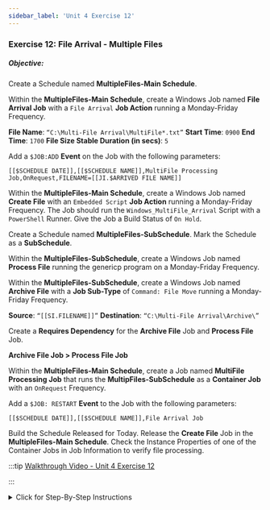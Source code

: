 ```yaml
---
sidebar_label: 'Unit 4 Exercise 12'
---
```


### Exercise 12: File Arrival - Multiple Files

##### Objective:

Create a Schedule named **MultipleFiles-Main Schedule**.

Within the **MultipleFiles-Main Schedule**, create a Windows Job named **File Arrival Job** with a ```File Arrival``` **Job Action** running a Monday-Friday Frequency.

**File Name**: ```“C:\Multi-File Arrival\MultiFile*.txt”```
**Start Time**: ```0900```
**End Time**: ```1700```
**File Size Stable Duration (in secs)**: ```5```

Add a ```$JOB:ADD``` **Event** on the Job with the following parameters:

```
[[$SCHEDULE DATE]],[[$SCHEDULE NAME]],MultiFile Processing Job,OnRequest,FILENAME=[[JI.$ARRIVED FILE NAME]]
```

Within the **MultipleFiles-Main Schedule**, create a Windows Job named **Create File** with an ```Embedded Script``` **Job Action** running a Monday-Friday Frequency. The Job should run the ```Windows_MultiFile_Arrival``` Script with a ```PowerShell``` Runner. Give the Job a Build Status of ```On Hold```.

Create a Schedule named **MultipleFiles-SubSchedule**. Mark the Schedule as a **SubSchedule**.

Within the **MultipleFiles-SubSchedule**, create a Windows Job named **Process File** running the genericp program on a Monday-Friday Frequency.

Within the **MultipleFiles-SubSchedule**, create a Windows Job named **Archive File** with a **Job Sub-Type** of ```Command: File Move``` running a Monday-Friday Frequency.

**Source**: ```“[[SI.FILENAME]]”```
**Destination**: ```“C:\Multi-File Arrival\Archive\”```

Create a **Requires Dependency** for the **Archive File** Job and **Process File** Job.

**Archive File Job > Process File Job**

Within the **MultipleFiles-Main Schedule**, create a Job named **MultiFile Processing Job** that runs the **MultipFiles-SubSchedule** as a **Container Job** with an ```OnRequest``` Frequency.

Add a ```$JOB: RESTART``` **Event** to the Job  with the following parameters:

```
[[$SCHEDULE DATE]],[[$SCHEDULE NAME]],File Arrival Job
```

Build the Schedule Released for Today. Release the **Create File** Job in the **MultipleFiles-Main Schedule**. Check the Instance Properties of one of the Container Jobs in Job Information to verify file processing.

<!--
<div>
<video width="320" height="240" controls>
  <source src="videobasic/U4E12.mp4" type="video/mp4"></source>
Your browser does not support the video tag.
</video>
</div>
-->

:::tip [Walkthrough Video - Unit 4 Exercise 12](../static/videobasic/U4E12.mp4)

:::

<details>

<summary>Click for Step-By-Step Instructions</summary>

1.	Create a new **Main Schedule** using the default settings. Name it **MultipleFiles-Main Schedule**. Add **Documentation** to the Schedule. 
2.	Add a **Windows File Arrival Job** to the **MultipleFiles-Main** Schedule.
	* **Name**: **File Arrival Job**
	* **Job Type**: ```Windows```
	* **Primary Machine**: ```SMATraining```
	* **Job Action**: ```File Arrival```
	* **User ID**: ```SMATRAINING\SMAUSER```
	* **File Name**: ```"C:\Multi-File Arrival\MultiFile*.txt"```
	* **Start Time**: ```0900```
	* **End Time**: ```1700```
	* **File Size Stable Duration (in secs)**: ```5```
3.	Give the Job the ```Mon-Fri-N``` Frequency.
4.	On the **Events** tab, Add a new Event
	* On the **Event Trigger** screen select the **Job Status** radio button, click **Next**.
	* On the **Trigger Details** screen for **Job Status**, select **Finished OK**, click **Next**.
	* On the **Event Definition** screen, for the **Event Template** select:   

	```$JOB:ADD,<Schedule date>,<Schedule name>,<Job name>,<Frequency name>,[Job instance property definitions]```

	* For the **Event Parameters**, use the following, 

	```[[$SCHEDULE DATE]],[[$SCHEDULE NAME]],MultiFile Processing Job,OnRequest,FILENAME=[[JI.$ARRIVED FILE NAME]]```

	click **Finish**.
6.	Still in the **Job Master** tab and with the **MultipleFiles-Main** Schedule selected, add a new Job. This will be an **embedded script Job** (already configured) that will create the files.
	* **Name**: **Create File**
	* **Job Type**: ```Windows```
	* **Primary Machine**: ```SMATraining```
	* **Job Action**: ```Embedded Script```
	* **User ID**: ```SMATRAINING\SMAUSER```
	* **Script**: ```Windows_MultiFile_Arrival```
	* **Version**: ```LATEST```
	* **Runner**: ```PowerShell```
	* **Arguments**: Do not type anything (leave it blank)
7.	Give the Job the ```Mon-Fri-N``` Frequency.
8.	Give the Job a **Job Build Status**, of ```On Hold```.
9.	Add **Documentation** to the Job.
10.	Outside of OpCon verify that the follow folder exists:
```C:\Multi-File Arrival```
11.	Back to **Enterprise Manager**, create a new **Schedule**, name it **MultipleFiles-SubSchedule**.
12.	Under the **Schedule Properties** frame, mark it as a **SubSchedule**.
13.	Add **Documentation** to the SubSchedule.
14.	Leave the other fields with the **default values**.
15.	Under the **Administration** topic, Double-Click on **Job Master**. 
16.	In the **Schedule** drop-down list, select **MultipleFiles-SubSchedule**.
17.	Click the **Add** button on the **Job Master** toolbar.
18.	In the **Name** textbox, enter **Process File**.
19.	Run the **Windows Genericp program** in the **Command Line**.
	* Example: ```"[[MI.PathWindows]]\genericp.exe" -t10 -e0```
20.	Give the Job a **Frequency** of ```Mon-Fri-N```.
21.	Add **Documentation** to the Job. 
22.	With the **MultipleFiles-SubSchedule** selected, click the **Add** button on the **Job Master** toolbar. 
	* **Name**: **Archive File**
	* **Job Type**: ```Windows```
	* **Job Sub-Type**: ```Command: File Move```
	* **Primary Machine**: ```SMATraining```
	* **User ID**: ```SMATTRAINING\SMAUSER```
	* **Source**: ```“[[SI.FILENAME]]”```
	* **Destination**: ```“C:\Multi-File Arrival\Archive\”```
23.	Click the **Save** button.
24.	Give the Job a **Frequency** of ```Mon-Fri-N```.
25.	Add **Documentation** to the Job.
26.	Make the **Archive File Job** dependent on the **Process File Job** completing successfully.
27.	In the **Job Master**, be sure you have the **MultipleFiles-Main** Schedule selected.
28.	Add a Job to the **MultipleFiles-Main** Schedule.
	* Click the **Add** button on the **Job Master** toolbar. 
	* In the **Name** textbox, enter **MultiFile Processing Job**.
	* In the **Job Type** drop-down list, select **Container**.
	* In the **Schedule to run as SubSchedule** drop down select **MultipleFiles-SubSchedule**.
	* Click the **Save** button.
29.	Give the Job a **Frequency** of ```OnRequest```.
30.	Add **Documentation** to the Job.
31.	Add an **Event** to the Job
	* On the **Event Trigger** screen select the **Job Status** radio button, click **Next**.
	* On the **Trigger Details** screen for **Job Status**, select **Finished OK**, click **Next**.
	* On the **Event Definition** screen, for the **Event Template** select:   
	```$JOB:RESTART <Schedule date>,<Schedule name>,<Job name>```

	* For the **Event Parameters**, use the following:   
	```[[$SCHEDULE DATE]],[[$SCHEDULE NAME]],File Arrival Job ```

	* and click **Finish**.
32.	Build the **MultipleFiles-Main** Schedule for today **Released**.
33.	Switch to an **Operations View**.  
34.	Notice the **File Arrival Job** is running (no files arrived yet) and that the **MultiFile Processing Job** was not built (```OnRequest``` – It will be added by the File Arrival Job).
35.	Release the **Create File Job** in the **MultipleFiles-Main** Schedule. This Job will create the files.
36.	Notice that as the **File Arrival Job** finds files, a new **Container Job** is added for each file. Once it finishes the files will be moved to the **Archive** folder.
37.	If you check the **Instance Properties** of one of the **Container Jobs**, you will find which file is being processed (from the ```[[SI.FILENAME]]```).
	* Check the **Job Information**.

</details>